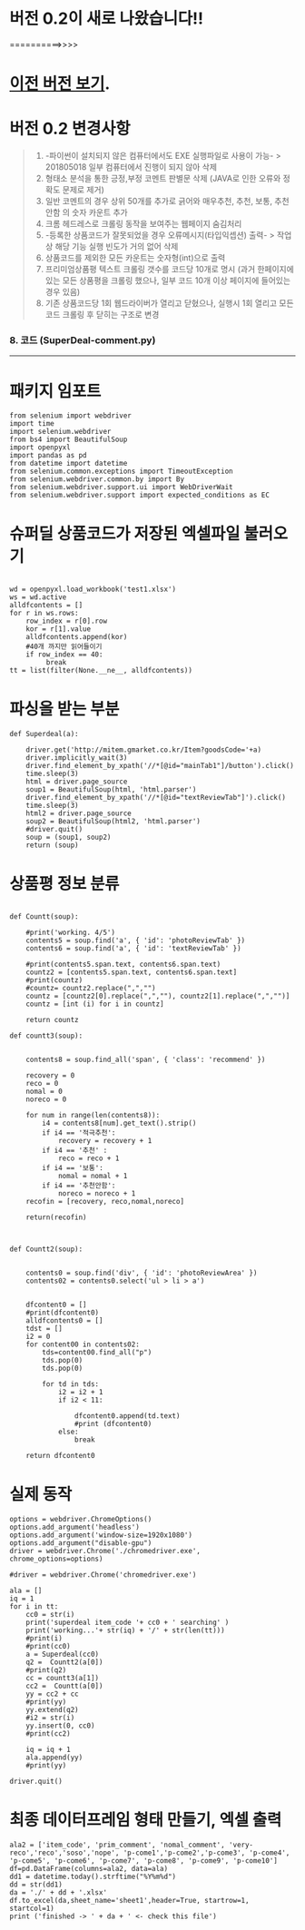 
# 버전 0.2이 새로 나왔습니다!!
==========>>>> 
# [이전 버전 보기](https://github.com/itziana/SuperDeal).

# 버전 0.2 변경사항
> 1) -파이썬이 설치되지 않은 컴퓨터에서도 EXE 실행파일로 사용이 가능-
    > 201805018 일부 컴퓨터에서 진행이 되지 않아 삭제
> 2) 형태소 분석을 통한 긍정,부정 코멘트 판별문 삭제 (JAVA로 인한 오류와 정확도 문제로 제거)
> 3) 일반 코멘트의 경우 상위 50개를 추가로 긁어와 매우추천, 추천, 보통, 추천안함 의 숫자 카운트 추가
> 4) 크롬 헤드레스로 크롤링 동작을 보여주는 웹페이지 숨김처리 
> 5) -등록한 상품코드가 잘못되었을 경우 오류메시지(타입익셉션) 출력-
    > 작업상 해당 기능 실행 빈도가 거의 없어 삭제
> 6) 상품코드를 제외한 모든 카운트는 숫자형(int)으로 출력
> 7) 프리미엄상품평 텍스트 크롤링 갯수를 코드당 10개로 명시 (과거 한페이지에 있는 모든 상품평을 크롤링 했으나, 일부 코드 10개 이상 페이지에 들어있는 경우 있음)
> 8) 기존 상품코드당 1회 웹드라이버가 열리고 닫혔으나, 실행시 1회 열리고 모든 코드 크롤링 후 닫히는 구조로 변경





### 8. 코드 (SuperDeal-comment.py)
---------------------------------------
# 패키지 임포트
```  
from selenium import webdriver
import time 
import selenium.webdriver
from bs4 import BeautifulSoup
import openpyxl
import pandas as pd
from datetime import datetime
from selenium.common.exceptions import TimeoutException
from selenium.webdriver.common.by import By
from selenium.webdriver.support.ui import WebDriverWait
from selenium.webdriver.support import expected_conditions as EC

```  

# 슈퍼딜 상품코드가 저장된 엑셀파일 불러오기
```  

wd = openpyxl.load_workbook('test1.xlsx')
ws = wd.active
alldfcontents = []
for r in ws.rows:
    row_index = r[0].row    
    kor = r[1].value    
    alldfcontents.append(kor)    
    #40개 까지만 읽어들이기
    if row_index == 40:
         break
tt = list(filter(None.__ne__, alldfcontents))
```  
    
# 파싱을 받는 부분
```  
def Superdeal(a): 

    driver.get('http://mitem.gmarket.co.kr/Item?goodsCode='+a)
    driver.implicitly_wait(3)
    driver.find_element_by_xpath('//*[@id="mainTab1"]/button').click()
    time.sleep(3)
    html = driver.page_source        
    soup1 = BeautifulSoup(html, 'html.parser') 
    driver.find_element_by_xpath('//*[@id="textReviewTab"]').click()
    time.sleep(3)
    html2 = driver.page_source
    soup2 = BeautifulSoup(html2, 'html.parser')  
    #driver.quit()
    soup = (soup1, soup2)        
    return (soup)
```  

# 상품평 정보 분류

```  

def Countt(soup):

    #print('working. 4/5')
    contents5 = soup.find('a', { 'id': 'photoReviewTab' })
    contents6 = soup.find('a', { 'id': 'textReviewTab' })

    #print(contents5.span.text, contents6.span.text)
    countz2 = [contents5.span.text, contents6.span.text]
    #print(countz)
    #countz= countz2.replace(",","")
    countz = [countz2[0].replace(",",""), countz2[1].replace(",","")]
    countz = [int (i) for i in countz]
    
    return countz

def countt3(soup):

    
    contents8 = soup.find_all('span', { 'class': 'recommend' })
    
    recovery = 0
    reco = 0
    nomal = 0
    noreco = 0

    for num in range(len(contents8)):
        i4 = contents8[num].get_text().strip()
        if i4 == '적극추천':
            recovery = recovery + 1
        if i4 == '추천' :
            reco = reco + 1
        if i4 == '보통':
            nomal = nomal + 1
        if i4 == '추천안함':
            noreco = noreco + 1
    recofin = [recovery, reco,nomal,noreco]
    
    return(recofin)



def Countt2(soup):    

    
    contents0 = soup.find('div', { 'id': 'photoReviewArea' })
    contents02 = contents0.select('ul > li > a')
   

    dfcontent0 = []
    #print(dfcontent0)
    alldfcontents0 = []
    tdst = []
    i2 = 0
    for content00 in contents02:
        tds=content00.find_all("p")
        tds.pop(0)
        tds.pop(0)
        
        for td in tds:
            i2 = i2 + 1
            if i2 < 11:
                
                dfcontent0.append(td.text)
                #print (dfcontent0)
            else:
                break
        
    return dfcontent0
```  



# 실제 동작 
```  
options = webdriver.ChromeOptions()
options.add_argument('headless')
options.add_argument('window-size=1920x1080')
options.add_argument("disable-gpu")
driver = webdriver.Chrome('./chromedriver.exe', chrome_options=options) 

#driver = webdriver.Chrome('chromedriver.exe')

ala = []
iq = 1
for i in tt:
    cc0 = str(i)
    print('superdeal item_code '+ cc0 + ' searching' )
    print('working...'+ str(iq) + '/' + str(len(tt)))
    #print(i)
    #print(cc0)
    a = Superdeal(cc0)    
    q2 =  Countt2(a[0])
    #print(q2)
    cc = countt3(a[1]) 
    cc2 =  Countt(a[0])
    yy = cc2 + cc
    #print(yy)
    yy.extend(q2)
    #i2 = str(i)
    yy.insert(0, cc0)
    #print(cc2)
    
    iq = iq + 1  
    ala.append(yy)
    #print(yy)
    
driver.quit()    
```  


# 최종 데이터프레임 형태 만들기, 엑셀 출력

```  
ala2 = ['item_code', 'prim_comment', 'nomal_comment', 'very-reco','reco','soso','nope', 'p-come1','p-come2','p-come3', 'p-come4', 'p-come5', 'p-come6', 'p-come7', 'p-come8', 'p-come9', 'p-come10']
df=pd.DataFrame(columns=ala2, data=ala)
dd1 = datetime.today().strftime("%Y%m%d")
dd = str(dd1)
da = './' + dd + '.xlsx'
df.to_excel(da,sheet_name='sheet1',header=True, startrow=1, startcol=1)
print ('finished -> ' + da + ' <- check this file')        
```  

